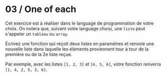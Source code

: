 # 03 / One of each

Cet exercice est à réaliser dans le language de programmation de votre choix. On notera que,
suivant votre language choisi, une `liste` peut s'appeler un `tableau` ou `array`.

Écrivez une fonction qui reçoit deux listes en paramètres et renvoie
une nouvelle liste dans laquelle les éléments proviennent tour à tour
de la première ou de la 2e liste reçue.

Par exemple, avec les listes `[1, 2, 3]` et `[4, 5, 6]`, votre fonction renverra `[1, 4, 2, 5, 3, 6]`.
